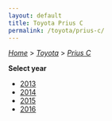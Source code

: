 ```yaml
---
layout: default
title: Toyota Prius C
permalink: /toyota/prius-c/
---
```

[*Home*](/) > [*Toyota*](/toyota/) > [*Prius C*](/toyota/prius-c/)

**Select year**

- [2013](/toyota/prius-c/2013/)
- [2014](/toyota/prius-c/2014/)
- [2015](/toyota/prius-c/2015/)
- [2016](/toyota/prius-c/2016/)